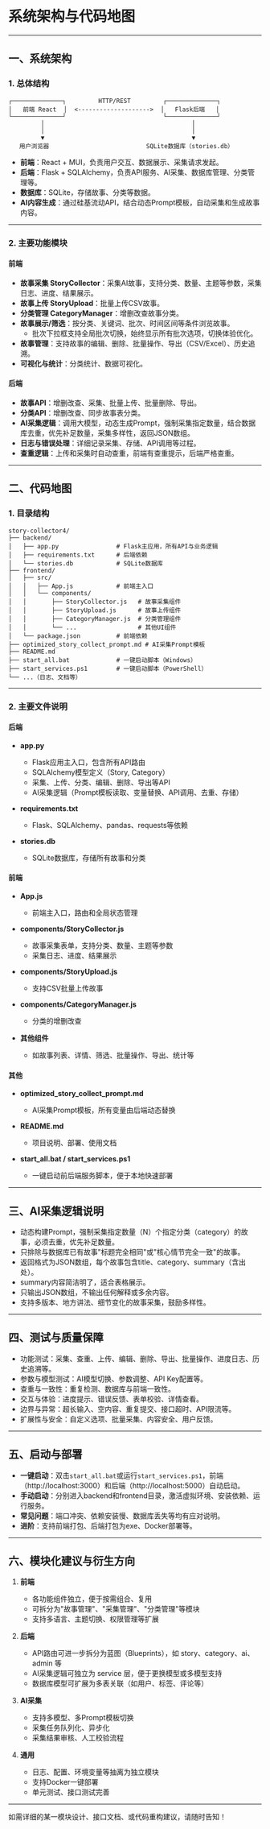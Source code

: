 # 系统架构与代码地图

---

## 一、系统架构

### 1. 总体结构

```
┌──────────────┐         HTTP/REST         ┌──────────────┐
│   前端 React  │  <-------------------->  │   Flask后端   │
└──────────────┘                           └──────────────┘
         │                                         │
         │                                         │
         ▼                                         ▼
   用户浏览器                           SQLite数据库（stories.db）
```

- **前端**：React + MUI，负责用户交互、数据展示、采集请求发起。
- **后端**：Flask + SQLAlchemy，负责API服务、AI采集、数据库管理、分类管理等。
- **数据库**：SQLite，存储故事、分类等数据。
- **AI内容生成**：通过硅基流动API，结合动态Prompt模板，自动采集和生成故事内容。

---

### 2. 主要功能模块

#### 前端
- **故事采集 StoryCollector**：采集AI故事，支持分类、数量、主题等参数，采集日志、进度、结果展示。
- **故事上传 StoryUpload**：批量上传CSV故事。
- **分类管理 CategoryManager**：增删改查故事分类。
- **故事展示/筛选**：按分类、关键词、批次、时间区间等条件浏览故事。
  - 批次下拉框支持全局批次切换，始终显示所有批次选项，切换体验优化。
- **故事管理**：支持故事的编辑、删除、批量操作、导出（CSV/Excel）、历史追溯。
- **可视化与统计**：分类统计、数据可视化。

#### 后端
- **故事API**：增删改查、采集、批量上传、批量删除、导出。
- **分类API**：增删改查、同步故事表分类。
- **AI采集逻辑**：调用大模型，动态生成Prompt，强制采集指定数量，结合数据库去重，优先补足数量，采集多样性，返回JSON数组。
- **日志与错误处理**：详细记录采集、存储、API调用等过程。
- **查重逻辑**：上传和采集时自动查重，前端有查重提示，后端严格查重。

---

## 二、代码地图

### 1. 目录结构

```
story-collector4/
├── backend/
│   ├── app.py                # Flask主应用，所有API与业务逻辑
│   ├── requirements.txt      # 后端依赖
│   └── stories.db            # SQLite数据库
├── frontend/
│   ├── src/
│   │   ├── App.js            # 前端主入口
│   │   └── components/
│   │       ├── StoryCollector.js   # 故事采集组件
│   │       ├── StoryUpload.js      # 故事上传组件
│   │       ├── CategoryManager.js  # 分类管理组件
│   │       └── ...                 # 其他UI组件
│   └── package.json          # 前端依赖
├── optimized_story_collect_prompt.md # AI采集Prompt模板
├── README.md
├── start_all.bat             # 一键启动脚本（Windows）
├── start_services.ps1        # 一键启动脚本（PowerShell）
└── ...（日志、文档等）
```

---

### 2. 主要文件说明

#### 后端

- **app.py**
  - Flask应用主入口，包含所有API路由
  - SQLAlchemy模型定义（Story, Category）
  - 采集、上传、分类、编辑、删除、导出等API
  - AI采集逻辑（Prompt模板读取、变量替换、API调用、去重、存储）

- **requirements.txt**
  - Flask、SQLAlchemy、pandas、requests等依赖

- **stories.db**
  - SQLite数据库，存储所有故事和分类

#### 前端

- **App.js**
  - 前端主入口，路由和全局状态管理

- **components/StoryCollector.js**
  - 故事采集表单，支持分类、数量、主题等参数
  - 采集日志、进度、结果展示

- **components/StoryUpload.js**
  - 支持CSV批量上传故事

- **components/CategoryManager.js**
  - 分类的增删改查

- **其他组件**
  - 如故事列表、详情、筛选、批量操作、导出、统计等

#### 其他

- **optimized_story_collect_prompt.md**
  - AI采集Prompt模板，所有变量由后端动态替换

- **README.md**
  - 项目说明、部署、使用文档

- **start_all.bat / start_services.ps1**
  - 一键启动前后端服务脚本，便于本地快速部署

---

## 三、AI采集逻辑说明

- 动态构建Prompt，强制采集指定数量（N）个指定分类（category）的故事，必须去重，优先补足数量。
- 只排除与数据库已有故事"标题完全相同"或"核心情节完全一致"的故事。
- 返回格式为JSON数组，每个故事包含title、category、summary（含出处）。
- summary内容简洁明了，适合表格展示。
- 只输出JSON数组，不输出任何解释或多余内容。
- 支持多版本、地方讲法、细节变化的故事采集，鼓励多样性。

---

## 四、测试与质量保障

- 功能测试：采集、查重、上传、编辑、删除、导出、批量操作、进度日志、历史追溯等。
- 参数与模型测试：AI模型切换、参数调整、API Key配置等。
- 查重与一致性：重复检测、数据库与前端一致性。
- 交互与体验：进度提示、错误反馈、表单校验、详情查看。
- 边界与异常：超长输入、空内容、重复提交、接口超时、API限流等。
- 扩展性与安全：自定义选项、批量采集、内容安全、用户反馈。

---

## 五、启动与部署

- **一键启动**：双击`start_all.bat`或运行`start_services.ps1`，前端（http://localhost:3000）和后端（http://localhost:5000）自动启动。
- **手动启动**：分别进入backend和frontend目录，激活虚拟环境、安装依赖、运行服务。
- **常见问题**：端口冲突、依赖安装慢、数据库丢失等均有应对说明。
- **进阶**：支持前端打包、后端打包为exe、Docker部署等。

---

## 六、模块化建议与衍生方向

1. **前端**
   - 各功能组件独立，便于按需组合、复用
   - 可拆分为"故事管理"、"采集管理"、"分类管理"等模块
   - 支持多语言、主题切换、权限管理等扩展

2. **后端**
   - API路由可进一步拆分为蓝图（Blueprints），如 story、category、ai、admin 等
   - AI采集逻辑可独立为 service 层，便于更换模型或多模型支持
   - 数据库模型可扩展为多表关联（如用户、标签、评论等）

3. **AI采集**
   - 支持多模型、多Prompt模板切换
   - 采集任务队列化、异步化
   - 采集结果审核、人工校验流程

4. **通用**
   - 日志、配置、环境变量等抽离为独立模块
   - 支持Docker一键部署
   - 单元测试、接口测试完善

---

如需详细的某一模块设计、接口文档、或代码重构建议，请随时告知！ 